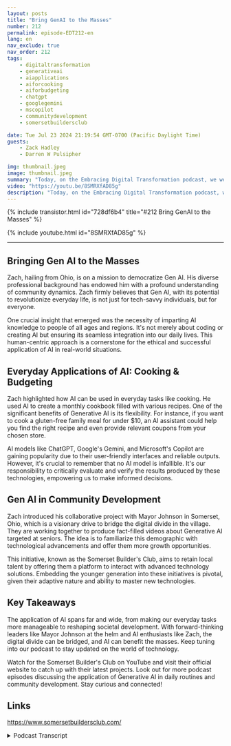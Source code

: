 ```yaml
---
layout: posts
title: "Bring GenAI to the Masses"
number: 212
permalink: episode-EDT212-en
lang: en
nav_exclude: true
nav_order: 212
tags:
    - digitaltransformation
    - generativeai
    - aiapplications
    - aiforcooking
    - aiforbudgeting
    - chatgpt
    - googlegemini
    - mscopilot
    - communitydevelopment
    - somersetbuildersclub

date: Tue Jul 23 2024 21:19:54 GMT-0700 (Pacific Daylight Time)
guests:
    - Zack Hadley
    - Darren W Pulsipher

img: thumbnail.jpeg
image: thumbnail.jpeg
summary: "Today, on the Embracing Digital Transformation podcast, we were joined by Zach Hadley, a multifaceted professional with an extensive background spanning from city planning to corporate real estate development. Together, with our host and Chief Solution Architect Darren Pulsipher, we explored the incredible potential of Generative AI (Gen AI) and its transformative role in enhancing daily lives, particularly of seniors."
video: "https://youtu.be/8SMRXfAD85g"
description: "Today, on the Embracing Digital Transformation podcast, we were joined by Zach Hadley, a multifaceted professional with an extensive background spanning from city planning to corporate real estate development. Together, with our host and Chief Solution Architect Darren Pulsipher, we explored the incredible potential of Generative AI (Gen AI) and its transformative role in enhancing daily lives, particularly of seniors."
---
```


<div>
{% include transistor.html id="728df6b4" title="#212 Bring GenAI to the Masses" %}

{% include youtube.html id="8SMRXfAD85g" %}
</div>

---

## Bringing Gen AI to the Masses

Zach, hailing from Ohio, is on a mission to democratize Gen AI. His diverse professional background has endowed him with a profound understanding of community dynamics. Zach firmly believes that Gen AI, with its potential to revolutionize everyday life, is not just for tech-savvy individuals, but for everyone.

One crucial insight that emerged was the necessity of imparting AI knowledge to people of all ages and regions. It's not merely about coding or creating AI but ensuring its seamless integration into our daily lives. This human-centric approach is a cornerstone for the ethical and successful application of AI in real-world situations.

## Everyday Applications of AI: Cooking & Budgeting 

Zach highlighted how AI can be used in everyday tasks like cooking. He used AI to create a monthly cookbook filled with various recipes. One of the significant benefits of Generative AI is its flexibility. For instance, if you want to cook a gluten-free family meal for under $10, an AI assistant could help you find the right recipe and even provide relevant coupons from your chosen store.

AI models like ChatGPT, Google's Gemini, and Microsoft's Copilot are gaining popularity due to their user-friendly interfaces and reliable outputs. However, it's crucial to remember that no AI model is infallible. It's our responsibility to critically evaluate and verify the results produced by these technologies, empowering us to make informed decisions.

## Gen AI in Community Development

Zach introduced his collaborative project with Mayor Johnson in Somerset, Ohio, which is a visionary drive to bridge the digital divide in the village. They are working together to produce fact-filled videos about Generative AI targeted at seniors. The idea is to familiarize this demographic with technological advancements and offer them more growth opportunities.

This initiative, known as the Somerset Builder's Club, aims to retain local talent by offering them a platform to interact with advanced technology solutions. Embedding the younger generation into these initiatives is pivotal, given their adaptive nature and ability to master new technologies.

## Key Takeaways

The application of AI spans far and wide, from making our everyday tasks more manageable to reshaping societal development. With forward-thinking leaders like Mayor Johnson at the helm and AI enthusiasts like Zach, the digital divide can be bridged, and AI can benefit the masses. Keep tuning into our podcast to stay updated on the world of technology.

Watch for the Somerset Builder's Club on YouTube and visit their official website to catch up with their latest projects. Look out for more podcast episodes discussing the application of Generative AI in daily routines and community development. Stay curious and connected!

## Links

https://www.somersetbuildersclub.com/



<details>
<summary> Podcast Transcript </summary>

<p></p>

</details>

